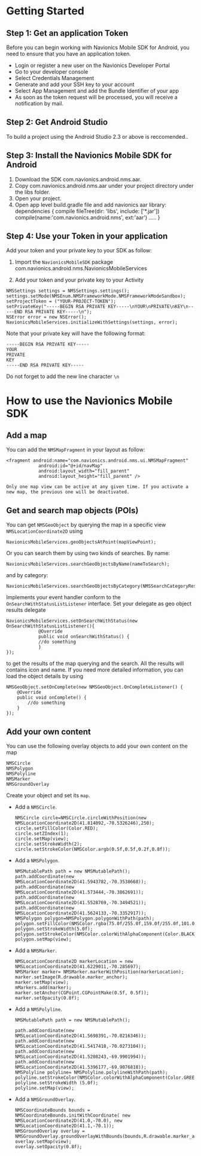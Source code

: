 # Getting Started

## Step 1:  Get an application Token
Before you can begin working with Navionics Mobile SDK for Android, you need to ensure that you have an application token.

* Login or register a new user on the Navionics Developer Portal
* Go to your developer console
* Select Credentials Management
* Generate and add your SSH key to your account
* Select App Management and add the Bundle Identifier of your app
* As soon as the token request will be processed, you will receive a notification by mail.

## Step 2:  Get Android Studio
To build a project using the Android Studio 2.3 or above is reccomended..


## Step 3:  Install the Navionics Mobile SDK for Android

1. Download the SDK com.navionics.android.nms.aar.
2. Copy com.navionics.android.nms.aar under your project directory under the libs folder.
3. Open your project.
4. Open app level  build.gradle file and  add navionics aar library:
            dependencies {
                compile fileTree(dir: 'libs', include: ['*.jar'])
                compile(name:'com.navionics.android.nms', ext:'aar')
                .....
            }



## Step 4:  Use your Token in your application

Add your token and your private key to your SDK as  follow:


1.  Import the `NavionicsMobileSDK` package com.navionics.android.nms.NavionicsMobileServices


2. Add your token and your private key to your Activity
```java-code
NMSSettings settings = NMSSettings.settings();
settings.setMode(NMSEnum.NMSFrameworkMode.NMSFrameworkModeSandbox);
setProjectToken = ("YOUR-PROJECT-TOKEN");
setPrivateKey("-----BEGIN RSA PRIVATE KEY-----\nYOUR\nPRIVATE\nKEY\n-----END RSA PRIVATE KEY-----\n");
NSError error = new NSError();
NavionicsMobileServices.initializeWithSettings(settings, error);
```
Note that your private key will have the following format:
```
-----BEGIN RSA PRIVATE KEY-----
YOUR
PRIVATE
KEY
-----END RSA PRIVATE KEY-----
```

Do not forget to add the new line character `\n`

How to use the Navionics Mobile SDK
================

## Add a map

You can add the ```NMSMapFragment``` in your layout as follow:

    <fragment android:name="com.navionics.android.nms.ui.NMSMapFragment"
                android:id="@+id/navMap"
                android:layout_width="fill_parent"
                android:layout_height="fill_parent" />

```
Only one map view can be active at any given time. If you activate a new map, the previous one will be deactivated.
```
## Get and search map objects (POIs)
You can get ```NMSGeoObject``` by querying the map in a specific view ```NMSLocationCoordinate2D``` using
```java-code
NavionicsMobileServices.geoObjectsAtPoint(mapViewPoint);
```
Or you can search them by using two kinds of searches. 
By name:
```java-code
NavionicsMobileServices.searchGeoObjectsByName(nameToSearch);
```
and by category:
```java-code
NavionicsMobileServices.searchGeoObjectsByCategory(NMSSearchCategoryRestaurant);
```

Implements your event handler conform to the ```OnSearchWithStatusListListener``` interface.
Set your delegate as geo object results delegate 
```java-code
NavionicsMobileServices.setOnSearchWithStatus(new OnSearchWithStatusListListener(){
            @Override
            public void onSearchWithStatus() {
            //do something
            }
});
```
to get the results of the map querying and the search.
All the results will contains icon and name. If you need more detailed information, you can load the object details by using
```java-code
NMSGeoObject.setOnComplete(new NMSGeoObject.OnCompleteListener() {
    @Override
    public void onComplete() {
        //do something
    }
});
```

## Add your own content
You can use the following overlay objects to add your own content on the map
```java-code
NMSCircle
NMSPolygon
NMSPolyline
NMSMarker
NMSGroundOverlay
```
Create your object and set its ```map```.

* Add a ```NMSCircle```.
    ```java-code
    NMSCircle circle=NMSCircle.circleWithPosition(new NMSLocationCoordinate2D(41.814092,-70.5326246),250);
    circle.setFillColor(Color.RED);
    circle.setZIndex(1);
    circle.setMap(view);
    circle.setStrokeWidth(2);
    circle.setStrokeColor(NMSColor.argb(0.5f,0.5f,0.2f,0.8f));
     ```

* Add a ```NMSPolygon```.
	```java-code
	NMSMutablePath path = new NMSMutablePath();
	path.addCoordinate(new NMSLocationCoordinate2D(41.5943782,-70.3538668));
	path.addCoordinate(new NMSLocationCoordinate2D(41.573444,-70.3862691));
	path.addCoordinate(new NMSLocationCoordinate2D(41.5528769,-70.3494521));
	path.addCoordinate(new NMSLocationCoordinate2D(41.5624133,-70.3352917));
	NMSPolygon polygon=NMSPolygon.polygonWithPath(path);
	polygon.setFillColor(NMSColor.rgba(75.0f/255.0f,159.0f/255.0f,101.0f/255.0f,0.7f));
	polygon.setStrokeWidth(5.0f);
	polygon.setStrokeColor(NMSColor.colorWithAlphaComponent(Color.BLACK,0.5f));
	polygon.setMap(view);
	```

* Add a ```NMSMarker```.
	```java-code
	NMSLocationCoordinate2D markerLocation = new NMSLocationCoordinate2D(41.6229011,-70.285697);
	NMSMarker marker= NMSMarker.markerWithPosition(markerLocation);
	marker.setImage(R.drawable.marker_anchor);
	marker.setMap(view);
	mMarkers.add(marker);
	marker.setAnchor(CGPoint.CGPointMake(0.5f, 0.5f));
	marker.setOpacity(0.8f);
	```

* Add a ```NMSPolyline```.
	```java-code
	NMSMutablePath path = new NMSMutablePath();
	
	path.addCoordinate(new NMSLocationCoordinate2D(41.5698391,-70.0216346));
	path.addCoordinate(new NMSLocationCoordinate2D(41.5417418,-70.0273104));
	path.addCoordinate(new NMSLocationCoordinate2D(41.5208243,-69.9901994));
	path.addCoordinate(new NMSLocationCoordinate2D(41.5396177,-69.9076818));
	NMSPolyline polyline= NMSPolyline.polylineWithPath(path);
	polyline.setStrokeColor(NMSColor.colorWithAlphaComponent(Color.GREEN,0.5f));
	polyline.setStrokeWidth (5.0f);
	polyline.setMap(view);
	```

* Add a ```NMSGroundOverlay```.
	```java-code
	NMSCoordinateBounds bounds = NMSCoordinateBounds.initWithCoordinate( new NMSLocationCoordinate2D(41.0,-70.0), new NMSLocationCoordinate2D(41.1,-70.1));
	NMSGroundOverlay overlay = NMSGroundOverlay.groundOverlayWithBounds(bounds,R.drawable.marker_anchor);
	overlay.setMap(view);
	overlay.setOpacity(0.8f);

	```
	
	
	


